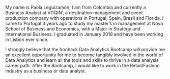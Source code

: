 My name is Paola Leguizamón, I am from Colombia and currently a Business Analyst at VOQIN’, a destination management and event production company with operations in Portugal, Spain, Brazil and Florida. I came to Portugal 3 years ago to study my master’s in management at Nova School of Business and Economics, with a Major in Strategy and International Business. I graduated in January 2018 and have been working in Lisbon ever since.

I strongly believe that the Ironhack Data Analytics Bootcamp will provide me an excellent opportunity for me to become tangibly involved in the world of Data Analytics and learn all the tools and skills to thrive in a data analysis career path. After the Bootcamp, I would like to work in the Retail/Fashion industry as a business or data analyst. 

